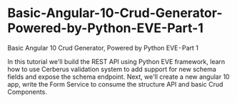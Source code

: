 # Basic-Angular-10-Crud-Generator-Powered-by-Python-EVE-Part-1
Basic Angular 10 Crud Generator, Powered by Python EVE - Part 1

In this tutorial we'll build the REST API using Python EVE framework, learn how to use Cerberus validation system to add support for new schema fields and expose the schema endpoint. Next, we'll create a new angular 10 app, write the Form Service to consume the structure API and basic Crud Components.

